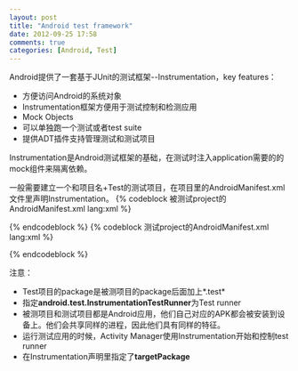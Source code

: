 ```yaml
---
layout: post
title: "Android test framework"
date: 2012-09-25 17:58
comments: true
categories: [Android, Test]
---
```

Android提供了一套基于JUnit的测试框架--Instrumentation，key features：  
*  方便访问Android的系统对象  
*  Instrumentation框架方便用于测试控制和检测应用  
*  Mock Objects  
*  可以单独跑一个测试或者test suite  
*  提供ADT插件支持管理测试和测试项目
 
Instrumentation是Android测试框架的基础，在测试时注入application需要的的mock组件来隔离依赖。

一般需要建立一个和项目名+Test的测试项目，在项目里的AndroidManifest.xml文件里声明Instrumentation。
{% codeblock 被测试project的AndroidManifest.xml lang:xml %}
<?xml version="1.0" encoding="utf-8"?><manifest xmlns:android="http://schemas.android.com/apk/res/android"	package="com.example.aatg.sample"	android:versionCode="1"	android:versionName="1.0">	<application android:icon="@drawable/icon" android:label="@string/app_name">		<activity android:name=".SampleActivity" android:label="@string/app_name">			<intent-filter>				<action android:name="android.intent.action.MAIN" />				<category android:name="android.intent.category.LAUNCHER" />			</intent-filter>		</activity>	</application>	<uses-sdk android:minSdkVersion="7" /></manifest>
{% endcodeblock %}
{% codeblock 测试project的AndroidManifest.xml lang:xml %}
<?xml version="1.0" encoding="utf-8"?><manifest xmlns:android="http://schemas.android.com/apk/res/android"	package="com.example.aatg.sample.test"	android:versionCode="1" 
	android:versionName="1.0">	<application android:icon="@drawable/icon" android:label="@string/app_name">		<uses-library android:name="android.test.runner" />	</application>	<uses-sdk android:minSdkVersion="7" />	<instrumentation android:targetPackage="com.example.aatg.sample"		android:name="android.test.InstrumentationTestRunner"		android:label="Sample Tests" />	<uses-permission android:name=" android.permission.INJECT_EVENTS" /></manifest>
{% endcodeblock %}

注意：  
* Test项目的package是被测项目的package后面加上*.test*  
* 指定**android.test.InstrumentationTestRunner**为Test runner  
* 被测项目和测试项目都是Android应用，他们自己对应的APK都会被安装到设备上。他们会共享同样的进程，因此他们具有同样的特征。  
* 运行测试应用的时候，Activity Manager使用Instrumentation开始和控制test runner  
* 在Instrumentation声明里指定了**targetPackage**
